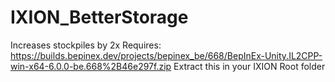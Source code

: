 # IXION_BetterStorage
Increases stockpiles by 2x
Requires: 
https://builds.bepinex.dev/projects/bepinex_be/668/BepInEx-Unity.IL2CPP-win-x64-6.0.0-be.668%2B46e297f.zip
Extract this in your IXION Root folder

